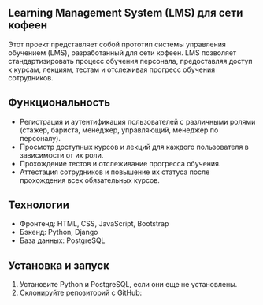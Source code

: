 ## Learning Management System (LMS) для сети кофеен

Этот проект представляет собой прототип системы управления обучением (LMS), разработанный для сети кофеен. LMS позволяет стандартизировать процесс обучения персонала, предоставляя доступ к курсам, лекциям, тестам и отслеживая прогресс обучения сотрудников.

## Функциональность

- Регистрация и аутентификация пользователей с различными ролями (стажер, бариста, менеджер, управляющий, менеджер по персоналу).
- Просмотр доступных курсов и лекций для каждого пользователя в зависимости от их роли.
- Прохождение тестов и отслеживание прогресса обучения.
- Аттестация сотрудников и повышение их статуса после прохождения всех обязательных курсов.

## Технологии

- Фронтенд: HTML, CSS, JavaScript, Bootstrap
- Бэкенд: Python, Django
- База данных: PostgreSQL

## Установка и запуск

1. Установите Python и PostgreSQL, если они еще не установлены.
2. Склонируйте репозиторий с GitHub:


